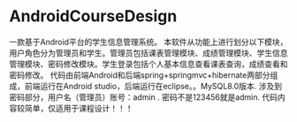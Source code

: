 # AndroidCourseDesign
一款基于Android平台的学生信息管理系统。 本软件从功能上进行划分以下模块，用户角色分为管理员和学生。管理员包括课表管理模块、成绩管理模块、学生信息管理模块、密码修改模块。学生登录包括个人基本信息查看课表查询，成绩查看和密码修改。
代码由前端Android和后端spring+springmvc+hibernate两部分组成，前端运行在Android studio，后端运行在eclipse。。MySQL8.0版本.
涉及到密码部分，用户名（管理员）账号：admin . 密码不是123456就是admin.
代码内容较简单，仅适用于课程设计！！！
